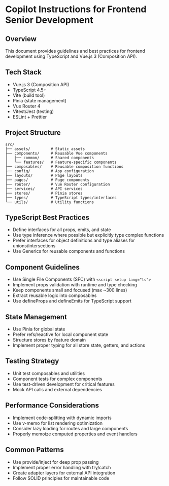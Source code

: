 # Copilot Instructions for Frontend Senior Development

## Overview
This document provides guidelines and best practices for frontend development using TypeScript and Vue.js 3 (Composition API).

## Tech Stack
- Vue.js 3 (Composition API)
- TypeScript 4.5+
- Vite (build tool)
- Pinia (state management)
- Vue Router 4
- Vitest/Jest (testing)
- ESLint + Prettier

## Project Structure
```
src/
├── assets/         # Static assets
├── components/     # Reusable Vue components
│   ├── common/     # Shared components
│   └── features/   # Feature-specific components
├── composables/    # Reusable composition functions
├── config/         # App configuration
├── layouts/        # Page layouts
├── pages/          # Page components
├── router/         # Vue Router configuration
├── services/       # API services
├── stores/         # Pinia stores
├── types/          # TypeScript types/interfaces
└── utils/          # Utility functions
```

## TypeScript Best Practices
- Define interfaces for all props, emits, and state
- Use type inference where possible but explicitly type complex functions
- Prefer interfaces for object definitions and type aliases for unions/intersections
- Use Generics for reusable components and functions

## Component Guidelines
- Use Single File Components (SFC) with `<script setup lang="ts">`
- Implement props validation with runtime and type checking
- Keep components small and focused (max ~300 lines)
- Extract reusable logic into composables
- Use defineProps and defineEmits for TypeScript support

## State Management
- Use Pinia for global state
- Prefer refs/reactive for local component state
- Structure stores by feature domain
- Implement proper typing for all store state, getters, and actions

## Testing Strategy
- Unit test composables and utilities
- Component tests for complex components
- Use test-driven development for critical features
- Mock API calls and external dependencies

## Performance Considerations
- Implement code-splitting with dynamic imports
- Use v-memo for list rendering optimization
- Consider lazy loading for routes and large components
- Properly memoize computed properties and event handlers

## Common Patterns
- Use provide/inject for deep prop passing
- Implement proper error handling with try/catch
- Create adapter layers for external API integration
- Follow SOLID principles for maintainable code